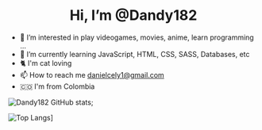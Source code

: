 <h1 align='center'> Hi, I’m @Dandy182 </h1>

- 👀 I’m interested in play videogames, movies, anime, learn programming ...
- 🌱 I’m currently learning JavaScript, HTML, CSS, SASS, Databases, etc 
- :cat2: I'm cat loving
- 📫 How to reach me danielcely1@gmail.com
- :colombia:  I'm from Colombia


![Dandy182 GitHub stats](https://github-readme-stats.vercel.app/api?username=Dandy182&theme=radical);

![Top Langs](https://github-readme-stats.vercel.app/api/top-langs/?username=Dandy182&layout=compact)]


<!---Dandy182/Dandy182 is a ✨ special ✨ repository because its `README.md` (this file) appears on your GitHub profile.
You can click the Preview link to take a look at your changes.
--->
